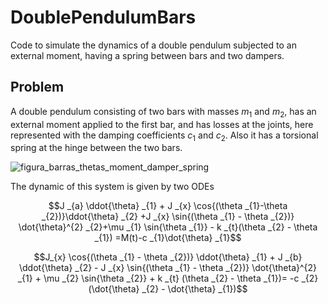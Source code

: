 # DoublePendulumBars
Code to simulate the dynamics of a double pendulum subjected to an external moment, having a spring between bars and two dampers. 

## Problem 

A double pendulum consisting of two bars with masses $m_{1}$ and $m_{2}$, has an external moment applied to the first bar, and has losses at the joints, here represented with the damping coefficients $c_{1}$ and $c_{2}$. Also it has a torsional spring at the hinge between the two bars.  

![figura_barras_thetas_moment_damper_spring](https://github.com/user-attachments/assets/648a997d-b9a3-43ed-847e-91d5ce13d22e)

The dynamic of this system is given by two ODEs

$$J _{a} \ddot{\theta} _{1} + J _{x} \cos{(\theta _{1}-\theta _{2})}\ddot{\theta} _{2} +J _{x} \sin{(\theta _{1} - \theta _{2})} \dot{\theta}^{2} _{2}+\mu _{1} \sin{\theta _{1}} - k _{t}(\theta _{2} - \theta _{1}) =M(t)-c _{1}\dot{\theta} _{1}$$

$$J_{x} \cos{(\theta _{1} - \theta _{2})} \ddot{\theta} _{1} + J _{b} \ddot{\theta} _{2} - J _{x}  \sin{(\theta _{1} - \theta _{2})} \dot{\theta}^{2} _{1} + \mu _{2} \sin{\theta _{2}} + k _{t} (\theta _{2} - \theta _{1})= -c _{2} (\dot{\theta} _{2} - \dot{\theta} _{1})$$
